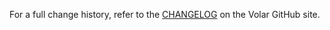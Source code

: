 For a full change history, refer to the [CHANGELOG](https://github.com/vuejs/language-tools/blob/master/CHANGELOG.md) on the Volar GitHub site.